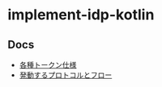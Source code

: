 # implement-idp-kotlin

## Docs

- [各種トークン仕様](docs/tokens.md)
- [発動するプロトコルとフロー](docs/protocol_and_flow.md)
